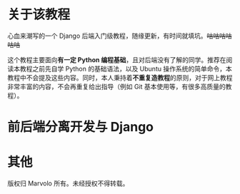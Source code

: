 # 关于该教程

心血来潮写的一个 Django 后端入门级教程，随缘更新，有时间就填坑。~~咕咕咕咕咕咕~~

这个教程主要面向**有一定 Python 编程基础**，且对后端没有了解的同学。推荐在阅读本教程之前先自学 Python 的基础语法，以及 Ubuntu 操作系统的简单命令，本教程中不会提及这些内容。同时，本人秉持着**不重复造教程**的原则，对于网上教程非常丰富的内容，不会再重复给出指导（例如 Git 基本使用等，有很多高质量的教程）。

# 前后端分离开发与 Django



# 其他

版权归 Marvolo 所有。未经授权不得转载。
